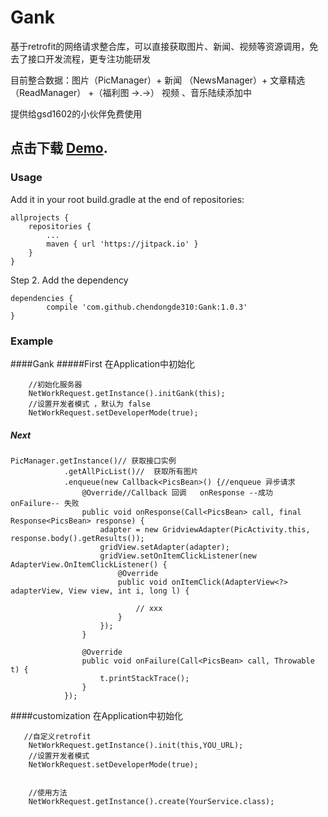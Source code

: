 # Gank
基于retrofit的网络请求整合库，可以直接获取图片、新闻、视频等资源调用，免去了接口开发流程，更专注功能研发

目前整合数据：图片（PicManager）+ 新闻 （NewsManager）+ 文章精选（ReadManager） +（福利图 →.→）
视频 、音乐陆续添加中

提供给gsd1602的小伙伴免费使用

点击下载 [Demo](http://ac-nuiddhh1.clouddn.com/bb9be957954684e3d3ca.apk).
------------------------------------------------

### Usage

Add it in your root build.gradle at the end of repositories:

    allprojects {
		repositories {
			...
			maven { url 'https://jitpack.io' }
		}
	}
  
Step 2. Add the dependency

	dependencies {
	        compile 'com.github.chendongde310:Gank:1.0.3'
	}
  
  


  
  
  
### Example
####Gank
#####First
在Application中初始化

        //初始化服务器
        NetWorkRequest.getInstance().initGank(this);
        //设置开发者模式 ，默认为 false
        NetWorkRequest.setDeveloperMode(true);

##### Next

	PicManager.getInstance()// 获取接口实例
                .getAllPicList()//  获取所有图片
                .enqueue(new Callback<PicsBean>() {//enqueue 异步请求
                    @Override//Callback 回调   onResponse --成功      onFailure-- 失败
                    public void onResponse(Call<PicsBean> call, final Response<PicsBean> response) {
                        adapter = new GridviewAdapter(PicActivity.this, response.body().getResults());
                        gridView.setAdapter(adapter);
                        gridView.setOnItemClickListener(new AdapterView.OnItemClickListener() {
                            @Override
                            public void onItemClick(AdapterView<?> adapterView, View view, int i, long l) {
                                	
                                // xxx
                            }
                        });
                    }

                    @Override
                    public void onFailure(Call<PicsBean> call, Throwable t) {
                        t.printStackTrace();
                    }
                });

####customization
在Application中初始化

       //自定义retrofit      
        NetWorkRequest.getInstance().init(this,YOU_URL);
        //设置开发者模式
        NetWorkRequest.setDeveloperMode(true);


        //使用方法
        NetWorkRequest.getInstance().create(YourService.class);


